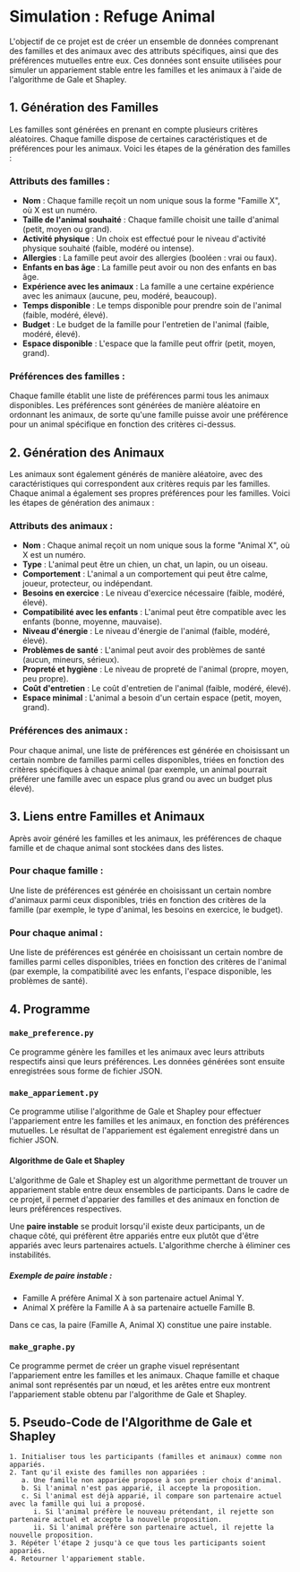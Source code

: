 # Simulation : Refuge Animal

L'objectif de ce projet est de créer un ensemble de données comprenant des familles et des animaux avec des attributs spécifiques, ainsi que des préférences mutuelles entre eux. Ces données sont ensuite utilisées pour simuler un appariement stable entre les familles et les animaux à l'aide de l'algorithme de Gale et Shapley.

## 1. Génération des Familles

Les familles sont générées en prenant en compte plusieurs critères aléatoires. Chaque famille dispose de certaines caractéristiques et de préférences pour les animaux. Voici les étapes de la génération des familles :

### Attributs des familles :

- **Nom** : Chaque famille reçoit un nom unique sous la forme "Famille X", où X est un numéro.
- **Taille de l'animal souhaité** : Chaque famille choisit une taille d'animal (petit, moyen ou grand).
- **Activité physique** : Un choix est effectué pour le niveau d'activité physique souhaité (faible, modéré ou intense).
- **Allergies** : La famille peut avoir des allergies (booléen : vrai ou faux).
- **Enfants en bas âge** : La famille peut avoir ou non des enfants en bas âge.
- **Expérience avec les animaux** : La famille a une certaine expérience avec les animaux (aucune, peu, modéré, beaucoup).
- **Temps disponible** : Le temps disponible pour prendre soin de l'animal (faible, modéré, élevé).
- **Budget** : Le budget de la famille pour l'entretien de l'animal (faible, modéré, élevé).
- **Espace disponible** : L'espace que la famille peut offrir (petit, moyen, grand).

### Préférences des familles :

Chaque famille établit une liste de préférences parmi tous les animaux disponibles. Les préférences sont générées de manière aléatoire en ordonnant les animaux, de sorte qu'une famille puisse avoir une préférence pour un animal spécifique en fonction des critères ci-dessus.

## 2. Génération des Animaux

Les animaux sont également générés de manière aléatoire, avec des caractéristiques qui correspondent aux critères requis par les familles. Chaque animal a également ses propres préférences pour les familles. Voici les étapes de génération des animaux :

### Attributs des animaux :

- **Nom** : Chaque animal reçoit un nom unique sous la forme "Animal X", où X est un numéro.
- **Type** : L'animal peut être un chien, un chat, un lapin, ou un oiseau.
- **Comportement** : L'animal a un comportement qui peut être calme, joueur, protecteur, ou indépendant.
- **Besoins en exercice** : Le niveau d'exercice nécessaire (faible, modéré, élevé).
- **Compatibilité avec les enfants** : L'animal peut être compatible avec les enfants (bonne, moyenne, mauvaise).
- **Niveau d'énergie** : Le niveau d'énergie de l'animal (faible, modéré, élevé).
- **Problèmes de santé** : L'animal peut avoir des problèmes de santé (aucun, mineurs, sérieux).
- **Propreté et hygiène** : Le niveau de propreté de l'animal (propre, moyen, peu propre).
- **Coût d'entretien** : Le coût d'entretien de l'animal (faible, modéré, élevé).
- **Espace minimal** : L'animal a besoin d'un certain espace (petit, moyen, grand).

### Préférences des animaux :

Pour chaque animal, une liste de préférences est générée en choisissant un certain nombre de familles parmi celles disponibles, triées en fonction des critères spécifiques à chaque animal (par exemple, un animal pourrait préférer une famille avec un espace plus grand ou avec un budget plus élevé).

## 3. Liens entre Familles et Animaux

Après avoir généré les familles et les animaux, les préférences de chaque famille et de chaque animal sont stockées dans des listes.

### Pour chaque famille :
Une liste de préférences est générée en choisissant un certain nombre d'animaux parmi ceux disponibles, triés en fonction des critères de la famille (par exemple, le type d'animal, les besoins en exercice, le budget).

### Pour chaque animal :
Une liste de préférences est générée en choisissant un certain nombre de familles parmi celles disponibles, triées en fonction des critères de l'animal (par exemple, la compatibilité avec les enfants, l'espace disponible, les problèmes de santé).

## 4. Programme

### `make_preference.py`
Ce programme génère les familles et les animaux avec leurs attributs respectifs ainsi que leurs préférences. Les données générées sont ensuite enregistrées sous forme de fichier JSON.

### `make_appariement.py`
Ce programme utilise l'algorithme de Gale et Shapley pour effectuer l'appariement entre les familles et les animaux, en fonction des préférences mutuelles. Le résultat de l'appariement est également enregistré dans un fichier JSON. 

#### Algorithme de Gale et Shapley
L'algorithme de Gale et Shapley est un algorithme permettant de trouver un appariement stable entre deux ensembles de participants. Dans le cadre de ce projet, il permet d'apparier des familles et des animaux en fonction de leurs préférences respectives.

Une **paire instable** se produit lorsqu'il existe deux participants, un de chaque côté, qui préfèrent être appariés entre eux plutôt que d'être appariés avec leurs partenaires actuels. L'algorithme cherche à éliminer ces instabilités.

##### Exemple de paire instable :
- Famille A préfère Animal X à son partenaire actuel Animal Y.
- Animal X préfère la Famille A à sa partenaire actuelle Famille B.

Dans ce cas, la paire (Famille A, Animal X) constitue une paire instable.

### `make_graphe.py`
Ce programme permet de créer un graphe visuel représentant l'appariement entre les familles et les animaux. Chaque famille et chaque animal sont représentés par un nœud, et les arêtes entre eux montrent l'appariement stable obtenu par l'algorithme de Gale et Shapley.

## 5. Pseudo-Code de l'Algorithme de Gale et Shapley

```text
1. Initialiser tous les participants (familles et animaux) comme non appariés.
2. Tant qu'il existe des familles non appariées :
   a. Une famille non appariée propose à son premier choix d'animal.
   b. Si l'animal n'est pas apparié, il accepte la proposition.
   c. Si l'animal est déjà apparié, il compare son partenaire actuel avec la famille qui lui a proposé.
      i. Si l'animal préfère le nouveau prétendant, il rejette son partenaire actuel et accepte la nouvelle proposition.
      ii. Si l'animal préfère son partenaire actuel, il rejette la nouvelle proposition.
3. Répéter l'étape 2 jusqu'à ce que tous les participants soient appariés.
4. Retourner l'appariement stable.
